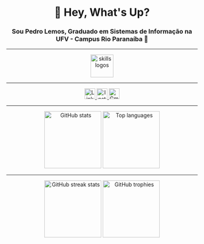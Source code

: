 <h1 align="center">👋 Hey, What's Up?</h1>

<h3 align="center">Sou Pedro Lemos, Graduado em Sistemas de Informação na UFV - Campus Rio Paranaíba 🚀</h3>

---

<div align="center">
  <img src="https://skillicons.dev/icons?i=c,cs,py,ts,js,html,css,tailwind,nextjs,go,rust,postgres,unity,aws,git,vscode,figma,linux,docker" height="60" alt="skills logos" />
</div>


---

<div align="center">
  <a href="https://www.linkedin.com/in/pedro-lemos-580515299/" target="_blank">
    <img src="https://img.shields.io/static/v1?message=LinkedIn&logo=linkedin&label=&color=0077B5&logoColor=white&style=for-the-badge" height="28" alt="LinkedIn" />
  </a>
  <a href="https://www.instagram.com/pedrolemosm/" target="_blank">
    <img src="https://img.shields.io/static/v1?message=Instagram&logo=instagram&label=&color=E4405F&logoColor=white&style=for-the-badge" height="28" alt="Instagram" />
  </a>
  <a href="mailto:pedro.lemosmariano@gmail.com" target="_blank">
    <img src="https://img.shields.io/static/v1?message=Gmail&logo=gmail&label=&color=D14836&logoColor=white&style=for-the-badge" height="28" alt="Gmail" />
  </a>
</div>

---

<div align="center">
  <img src="https://github-readme-stats.vercel.app/api?username=PedroLemosMariano&show_icons=true&theme=dracula&locale=pt-br" height="150" alt="GitHub stats" />
  <img src="https://github-readme-stats.vercel.app/api/top-langs/?username=PedroLemosMariano&layout=compact&theme=dracula&locale=pt-br" height="150" alt="Top languages" />
</div>

---

<div align="center">
  <img src="https://github-readme-streak-stats.herokuapp.com/?user=PedroLemosMariano&theme=dracula&locale=pt-br" height="150" alt="GitHub streak stats" />
  <img src="https://github-profile-trophy.vercel.app/?username=PedroLemosMariano&theme=dracula&no-bg=true&margin-w=10&margin-h=10" height="150" alt="GitHub trophies" />
</div>
